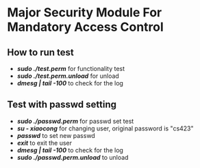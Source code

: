 # Major Security Module For Mandatory Access Control

## How to run test
- ***sudo ./test.perm*** for functionality test
- ***sudo ./test.perm.unload*** for unload
- ***dmesg | tail -100*** to check for the log

## Test with passwd setting
- ***sudo ./passwd.perm*** for passwd set test
- ***su - xiaocong*** for changing user, original password is "cs423"
- ***passwd*** to set new passwd
- ***exit*** to exit the user
- ***dmesg | tail -100*** to check for the log
- ***sudo ./passwd.perm.unload*** to unload
